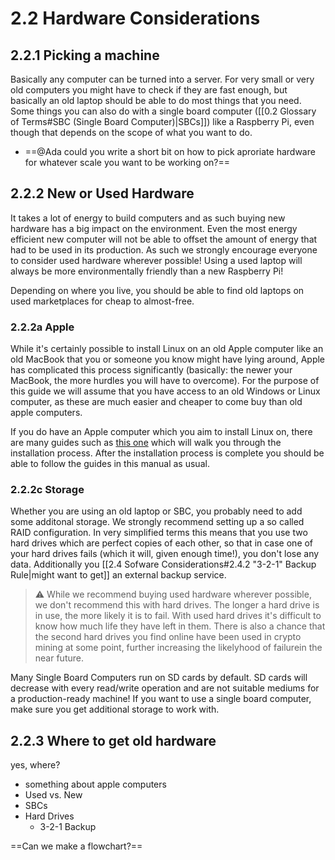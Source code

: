 # 2.2 Hardware Considerations

## 2.2.1 Picking a machine
Basically any computer can be turned into a server. For very small or very old computers you might have to check if they are fast enough, but basically an old laptop should be able to do most things that you need. Some things you can also do with a single board computer ([[0.2 Glossary of Terms#SBC (Single Board Computer)|SBCs]]) like a Raspberry Pi, even though that depends on the scope of what you want to do.
- ==@Ada could you write a short bit on how to pick aproriate hardware for whatever scale you want to be working on?==

## 2.2.2 New or Used Hardware
It takes a lot of energy to build computers and as such buying new hardware has a big impact on the environment. Even the most energy efficient new computer will not be able to offset the amount of energy that had to be used in its production. As such we strongly encourage everyone to consider used hardware wherever possible! Using a used laptop will always be more environmentally friendly than a new Raspberry Pi!

Depending on where you live, you should be able to find old laptops on used marketplaces for cheap to almost-free.

### 2.2.2a Apple
While it's certainly possible to install Linux on an old Apple computer like an old MacBook that you or someone you know might have lying around, Apple has complicated this process significantly (basically: the newer your MacBook, the more hurdles you will have to overcome). For the purpose of this guide we will assume that you have access to an old Windows or Linux computer, as these are much easier and cheaper to come buy than old apple computers.

If you do have an Apple computer which you aim to install Linux on, there are many guides such as [this one](https://linuxnewbieguide.org/how-to-install-linux-on-a-macintosh-computer/) which will walk you through the installation process. After the installation process is complete you should be able to follow the guides in this manual as usual.

### 2.2.2c Storage
Whether you are using an old laptop or SBC, you probably need to add some additonal storage. We strongly recommend setting up a so called RAID configuration. In very simplified terms this means that you use two hard drives which are perfect copies of each other, so that in case one of your hard drives fails (which it will, given enough time!), you don't lose any data. Additionally you [[2.4 Sofware Considerations#2.4.2 "3-2-1" Backup Rule|might want to get]] an external backup service.

> ⚠️ While we recommend buying used hardware wherever possible, we don't recommend this with hard drives. The longer a hard drive is in use, the more likely it is to fail. With used hard drives it's difficult to know how much life they have left in them. There is also a chance that the second hard drives you find online have been used in crypto mining at some point, further increasing the likelyhood of failurein the near future.

Many Single Board Computers run on SD cards by default. SD cards will decrease with every read/write operation and are not suitable mediums for a production-ready machine! If you want to use a single board computer, make sure you get additional storage to work with.

## 2.2.3 Where to get old hardware
yes, where?


- something about apple computers
- Used vs. New
- SBCs
- Hard Drives
	- 3-2-1 Backup

==Can we make a flowchart?==